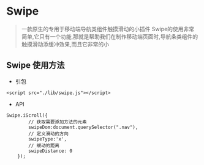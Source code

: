 # Swipe
> 一款原生的专用于移动端导航类组件触摸滑动的小插件
> Swipe的使用非常简单,它只有一个功能,那就是帮助我们在制作移动端页面时,导航条类组件的触摸滑动添缓冲效果,而且它非常的小

## Swipe 使用方法
- 引包

`<script src="./lib/swipe.js"></script>`

- API 
```
Swipe.iScroll({
        // 获取需要添加方法的元素
        swipeDom:document.querySelector(".nav"),
        // 定义滑动的方向
        swipeType:'x',
        // 缓动的距离
        swipeDistance: 0
    });
```
